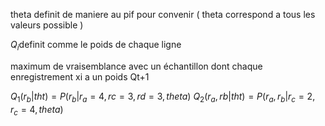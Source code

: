 theta definit de maniere au pif pour convenir ( theta correspond a tous les valeurs possible )

$Q_i$definit comme le poids de chaque ligne 

maximum de vraisemblance avec un échantillon dont  chaque enregistrement xi a un poids Qt+1

$Q_1 (r_b|tht) =P(r_b | r_a=4,rc=3,rd=3,theta)$ 
$Q_2 (r_a,rb|tht) = P(r_a,r_b| r_c =2 , r_c = 4, theta)$
